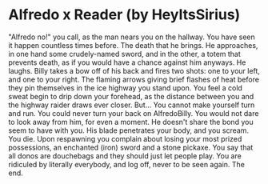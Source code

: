 # Alfredo x Reader (by HeyItsSirius)

"Alfredo no!" you call, as the man nears you on the hallway. You have seen it happen countless times before. The death that he brings. He approaches, in one hand some crudely-named sword, and in the other, a totem that prevents death, as if you would have a chance against him anyways. He laughs. Billy takes a bow off of his back and fires two shots: one to your left, and one to your right. The flaming arrows giving brief flashes of heat before they pin themselves in the ice highway you stand upon. You feel a cold sweat begin to drip down your forehead, as the distance between you and the highway raider draws ever closer. But... You cannot make yourself turn and run. You could never turn your back on AlfredoBilly. You would not dare to look away from him, for even a moment. He doesn't share the bond you seem to have with you. His blade penetrates your body, and you scream. You die. Upon respawning you complain about losing your most prized possessions, an enchanted (iron) sword and a stone pickaxe. You say that all donos are douchebags and they should just let people play. You are ridiculed by literally everybody, and log off, never to be seen again. The end.
